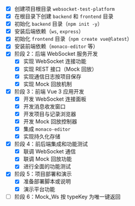 -   [x] 创建项目根目录 `websocket-test-platform`
-   [x] 在根目录下创建 `backend` 和 `frontend` 目录
-   [x] 初始化 `backend` 目录（`npm init -y`）
-   [x] 安装后端依赖（`ws`, `express`）
-   [x] 初始化 `frontend` 目录（`npm create vue@latest`）
-   [x] 安装前端依赖（`monaco-editor` 等）
-   [x] 阶段 2：后端 WebSocket 服务开发
    -   [x] 实现 WebSocket 连接功能
    -   [x] 实现 REST 接口（Mock 回放）
    -   [x] 实现通信日志按项目保存
    -   [x] 实现 Mock 回放机制
-   [x] 阶段 3：前端 Vue 3 应用开发
    -   [x] 开发 WebSocket 连接面板
    -   [x] 开发消息收发窗口
    -   [x] 开发项目与记录浏览器
    -   [x] 开发 Mock 回放控制器
    -   [x] 集成 `monaco-editor`
    -   [x] 实现持久化存储
-   [x] 阶段 4：前后端集成和功能测试
    -   [x] 联调 WebSocket 通信
    -   [x] 联调 Mock 回放功能
    -   [x] 进行全面的功能测试
-   [x] 阶段 5：项目部署和演示
    -   [x] 准备部署脚本或说明
    -   [x] 演示平台功能
-   [ ] 阶段 6：Mock_Ws 按 typeKey 为唯一键返回
